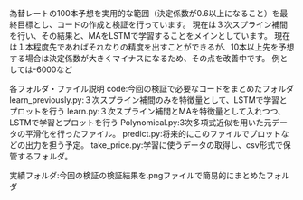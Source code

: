 為替レートの100本予想を実用的な範囲（決定係数が0.6以上になること）を最終目標とし、コードの作成と検証を行っています。
現在は３次スプライン補間を行い、その結果と、MAをLSTMで学習することをメインとしています。
現在は１本程度先であればそれなりの精度を出すことができるが、10本以上先を予想する場合は決定係数が大きくマイナスになるため、その点を改善中です。
例としては-6000など

各フォルダ・ファイル説明
code:今回の検証で必要なコードをまとめたフォルダ
learn_previously.py:３次スプライン補間のみを特徴量として、LSTMで学習とプロットを行う
learn.py:３次スプライン補間とMAを特徴量として入れつつ、LSTMで学習とプロットを行う
Polynomical.py:3次多項式近似を用いた元データの平滑化を行ったファイル。
predict.py:将来的にこのファイルでプロットなどの出力を担う予定。
take_price.py:学習に使うデータの取得し、csv形式で保管するフォルダ。

実績フォルダ:今回の検証の検証結果を.pngファイルで簡易的にまとめたフォルダ
